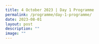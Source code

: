 ```yaml
---
title: 4 October 2023 | Day 1 Programme
permalink: /programme/day-1-programme/
date: 2023-08-01
layout: post
description: ""
image: ""
---
```

